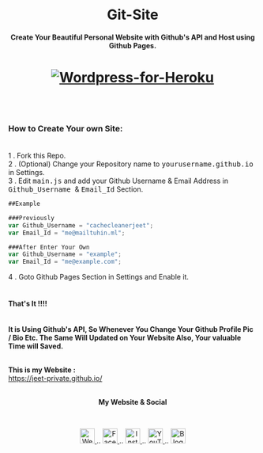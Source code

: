 <h1 align="center">
  <br>
Git-Site
</h1>
<h4 align="center">Create Your Beautiful Personal Website with Github's API and Host using Github Pages.</h4>
<h1 align="center">
  <a href="https://github.com/cachecleanerjeet/Git-Site"><img src="https://firebasestorage.googleapis.com/v0/b/webtuhin.appspot.com/o/githubstatic%2Fgit-site.png?alt=media&token=2d340e74-ac81-4966-a2b5-ceefca2795a6" alt="Wordpress-for-Heroku" ></a>
  </h1>

<br>
<br>


### How to Create Your own Site: <br><br>
1 .  Fork this Repo.<br>
2 . (Optional) Change your Repository name to <tt>yourusername.github.io</tt> in Settings.<br>
3 . Edit <tt>main.js</tt> and add your Github Username & Email Address in <tt>Github_Username </tt> & <tt>Email_Id</tt> Section.<br>

```javascript
##Example

###Previously
var Github_Username = "cachecleanerjeet";
var Email_Id = "me@mailtuhin.ml";

###After Enter Your Own
var Github_Username = "example";
var Email_Id = "me@example.com";

```
4 . Goto Github Pages Section in Settings and Enable it.<br><br>
#### That's It !!!!<br><br>

**It is  Using Github's API, So Whenever You Change Your Github Profile Pic / Bio Etc. The Same Will Updated on Your Website Also, Your valuable Time will Saved.**<br><br>

**This is my Website :**<br>
https://jeet-private.github.io/
<br>
<br>

<p align="center"> <b>My Website & Social</b></p>
<br>
<p align="center">
 
 <a href="https://tu.hin.life">
    <img alt="Website" width="30px" src="https://firebasestorage.googleapis.com/v0/b/webtuhin.appspot.com/o/githubstatic%2Fwebsite.svg?alt=media&token=5c3ea7e0-d4f7-4566-b78a-bdee6c65f03e" />
  </a>  
..
<a href="https://fb.me/jeeetpaul">
    <img alt="Facebook" width="30px" src="https://cdn.jsdelivr.net/npm/simple-icons@3.2.0/icons/facebook.svg" />
  </a>  
..
  <a href="https://www.instagram.com/jeeetpaul">
    <img alt="Instagram" width="30px" src="https://cdn.jsdelivr.net/npm/simple-icons@3.2.0/icons/instagram.svg" />
  </a>
..
  <a href="https://www.youtube.com/channel/UCa4FMtLpYcOBtjKOZgzTFNA">
    <img alt="YouTube" width="30px" src="https://cdn.jsdelivr.net/npm/simple-icons@3.2.0/icons/youtube.svg" />
  </a>
..
  <a href="https://blog.iamtuhin.ga">
    <img alt="Blogger" width="30px" src="https://cdn.jsdelivr.net/npm/simple-icons@3.2.0/icons/blogger.svg" />
  </a>
  
</p>







